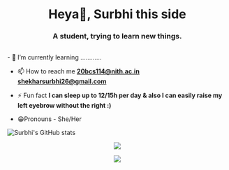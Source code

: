  

<!--
**ssurbhi09/ssurbhi09** is a ✨ _special_ ✨ repository because its `README.md` (this file) appears on your GitHub profile.

Here are some ideas to get you started:

-
-🔭 I’m currently working on my skills.
- 🌱 I’m currently learning cpp
- 👯 I’m looking to collaborate on ...
- 🤔 I’m looking for help with ...
- 💬 Ask me about GitHub HTML & css
- 📫 How to reach me: ...
- 😄 Pronouns: ...
- ⚡ Fun fact: ...
-->
<h1 align="center">Heya👋, Surbhi this side</h1>
<h3 align="center">A student, trying to learn new things.</h3>

<p align="left"> <img src="https://komarev.com/ghpvc/?username=ssurbhi09&label=Profile%20views&color=0e75b6&style=flat" alt="" ssurbhi09/> </p>
- 🌱 I’m currently learning ............

- 📫 How to reach me **20bcs114@nith.ac.in**
                     **shekharsurbhi26@gmail.com**

- ⚡ Fun fact **I can sleep up to 12/15h per day & also  I can easily raise my left eyebrow without the right  :)**
-  😁Pronouns - She/Her

![Surbhi's GitHub stats](https://github-readme-stats.vercel.app/api?username=ssurbhi09&theme=graywhite&show_icons=true) 
<p align="center"> <img
Src="http://github-readme-streak-stats.herokuapp.com?user=ssurbhi09&theme=algolia&date_format=j%20M%5B%20Y%5D)" />
<p align="center"> <img src="https://github-readme-stats.vercel.app/api?username=ssurbhi09&theme=algolia" />
